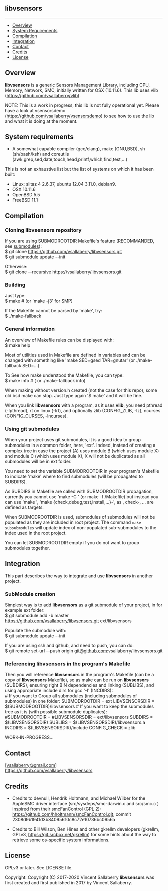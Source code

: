 
## libvsensors
--------------

* [Overview](#overview)
* [System Requirements](#system-requirements)
* [Compilation](#compilation)
* [Integration](#integration)
* [Contact](#contact)
* [Credits](#credits)
* [License](#license)

## Overview
**libvsensors** is a generic Sensors Management Library, including CPU, Memory, Network, SMC,
initially written for OSX (10.11.6).
This lib uses vlib (<https://github.com/vsallaberry/vlib>).

NOTE: This is a work in progress, this lib is not fully operational yet.
Please have a look at vsensorsdemo (<https://github.com/vsallaberry/vsensorsdemo>)
to see how to use the lib and what it is doing at the moment.

## System requirements
- A somewhat capable compiler (gcc/clang), make (GNU,BSD), sh (sh/bash/ksh)
  and coreutils (awk,grep,sed,date,touch,head,printf,which,find,test,...)

This is not an exhaustive list but the list of systems on which it has been built:
- Linux: slitaz 4 2.6.37, ubuntu 12.04 3.11.0, debian9.
- OSX 10.11.6
- OpenBSD 5.5
- FreeBSD 11.1

## Compilation

### Cloning **libvsensors** repository
If you are using SUBMODROOTDIR Makefile's feature (RECOMMANDED, see [submodules](#using-git-submodules)):  
    $ git clone https://github.com/vsallaberry/libvsensors.git  
    $ git submodule update --init  

Otherwise:  
    $ git clone --recursive https://vsallaberry/libvsensors.git  

### Building
Just type:  
    $ make # (or 'make -j3' for SMP)  

If the Makefile cannot be parsed by 'make', try:  
    $ ./make-fallback  

### General information
An overview of Makefile rules can be displayed with:  
    $ make help  

Most of utilities used in Makefile are defined in variables and can be changed
with something like 'make SED=gsed TAR=gnutar' (or ./make-fallback SED=...)  

To See how make understood the Makefile, you can type:  
    $ make info # ( or ./make-fallback info)  

When making without version.h created (not the case for this repo), some old
bsd make can stop. Just type again '$ make' and it will be fine.  

When you link **libvsensors** with a program, as it uses **vlib**,
you need pthread (-lpthread), rt on linux (-lrt), and optionally zlib 
(CONFIG\_ZLIB, -lz), ncurses (CONFIG\_CURSES, -lncurses).

### Using git submodules
When your project uses git submodules, it is a good idea to group
submodules in a common folder, here, 'ext'. Indeed, instead of creating a complex tree
in case the project (A) uses module B (which uses module X) and module C (which uses module X),
X will not be duplicated as all submodules will be in ext folder.  

You need to set the variable SUBMODROOTDIR in your program's Makefile to indicate 'make'
where to find submodules (will be propagated to SUBDIRS).  

As SUBDIRS in Makefile are called with SUBMODROOTDIR propagation, currently you cannot use 
'make -C <subdir>' (or make -f <subdir>/Makefile) but instead you can use 'make <subdir>',
 'make {check,debug,test,install,...}-<subdir>', as <subdir>, check-<subdir>, ... are
defined as targets.  

When SUBMODROOTDIR is used, submodules of submodules will not be populated as they are
included in root project. The command `make subsubmodules` will update index of non-populated 
sub-submodules to the index used in the root project.

You can let SUBMODROOTDIR empty if you do not want to group submodules together.

## Integration
This part describes the way to integrate and use **libvsensors** in another project.

### SubModule creation
Simplest way is to add **libvsensors** as a git submodule of your project, in for example ext folder:   
    $ git submodule add -b master https://github.com/vsallaberry/libvsensors.git ext/libvsensors  

Populate the submodule with:  
    $ git submodule update --init  

If you are using ssh and github, and need to push, you can do:  
    $ git remote set-url --push origin git@github.com:vsallaberry/libvsensors.git  

### Referencing **libvsensors** in the program's Makefile
Then you will reference **libvsensors** in the program's Makefile (can be a copy of **libvsensors** Makefile),
so as make can be run on **libvsensors** (SUBDIRS), ensuring right BIN dependencies and linking (SUBLIBS),
and using appropriate include dirs for gcc '-I<IncludeDir>' (INCDIRS):  
    # If you want to Group all submodules (including submodules of submodules) in one folder:
    SUBMODROOTDIR   = ext
    LIBVSENSORSDIR  = $(SUBMODROOTDIR)/libvsensors
    # If you want to keep the submodules tree as it is (with possible submodule duplicates):  
    #SUBMODROOTDIR  = 
    #LIBVSENSORSDIR = ext/libvsensors
    SUBDIRS         = $(LIBVSENSORSDIR)
    SUBLIBS         = $(LIBVSENSORSDIR)/libvsensors.a
    INCDIRS         = $(LIBVSENSORSDIR)/include
    CONFIG_CHECK    = zlib

WORK-IN-PROGRESS...

## Contact
[vsallaberry@gmail.com]  
<https://github.com/vsallaberry/libvsensors>

## Credits
* Credits to devnull, Hendrik Holtmann, and Michael Wilber
for the AppleSMC driver interface (src/sysdeps/smc-darwin.c and src/smc.c )
inspired from their smcFanControl (GPL 2):  
<https://github.com/hholtmann/smcFanControl.git>, 
commit 2308d9b1941d3b84095610c8c72e10736bc0956a

* Credits to Bill Wilson, Ben Hines and other gkrellm developers 
(gkrellm, GPLv3, https://git.srcbox.net/gkrellm) for some hints
about the way to retrieve some os-specific system informations.
 
## License
GPLv3 or later. See LICENSE file.

Copyright: Copyright (C) 2017-2020 Vincent Sallaberry
**libvsensors** was first created and first published in 2017 by Vincent Sallaberry.

